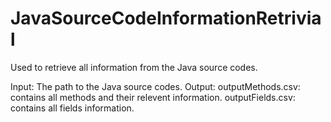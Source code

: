 # JavaSourceCodeInformationRetrivial
Used to retrieve all information from the Java source codes.

Input: The path to the Java source codes.
Output: 
outputMethods.csv: contains all methods and their relevent information.
outputFields.csv: contains all fields information.
